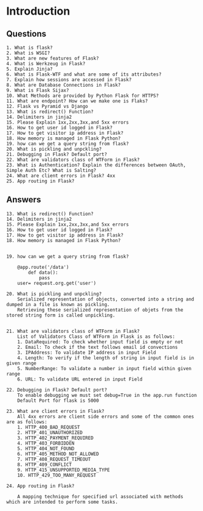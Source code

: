 # Introduction

## Questions

    1. What is flask?
    2. What is WSGI?
    3. What are new features of Flask?
    4. What is Werkzeug in Flask?
    5. Explain Jinja?
    6. What is Flask-WTF and what are some of its attributes?
    7. Explain how sessions are accessed in Flask?
    8. What are Database Connections in Flask?
    9. What is Flask Sijax?
    10. What Methods are provided by Python Flask for HTTPS?
    11. What are endpoint? How can we make one is Flaks?
    12. Flask vs Pyramid vs Django
    13. What is redirect() Function?
    14. Delimiters in jinja2
    15. Please Explain 1xx,2xx,3xx,and 5xx errors
    16. How to get user id logged in Flask?
    17. How to get visitor ip address in Flask?
    18. How memory is managed in Flask Python?
    19. how can we get a query string from flask?
    20. What is pickling and unpckling?
    21. Debugging in Flask? Default port? 
    22. What are validators class of WTForm in Flask?
    23. What is Authentication? Explain the differences between OAuth, Simple Auth Etc? What is Salting?
    24. What are client errors in Flask? 4xx
    25. App routing in Flask?

## Answers
    
    13. What is redirect() Function?
    14. Delimiters in jinja2
    15. Please Explain 1xx,2xx,3xx,and 5xx errors
    16. How to get user id logged in Flask?
    17. How to get visitor ip address in Flask?
    18. How memory is managed in Flask Python?
        

    19. how can we get a query string from flask?
        
        @app.route('/data')
            def data():
                pass
        user= request.org.get('user')

    20. What is pickling and unpckling?
        Serialized representation of objects, converted into a string and dumped in a file is known as pickling.
        Retrieving these serialized representation of objets from the stored string form is called unpickling.


    21. What are validators class of WTForm in Flask?
        List of Validators Class of WTForm in Flask is as follows:
        1. DataRequired: To check whether input field is empty or not
        2. Email: To check if the text follows email id convections
        3. IPAddress: To validate IP address in input Field
        4. Length: To verify if the length of string in input field is in given range
        5. NumberRange: To validate a number in input field within given range
        6. URL: To validate URL entered in input Field

    22. Debugging in Flask? Default port? 
        To enable debugging we must set debug=True in the app.run function
        Default Port for flask is 5000

    23. What are client errors in Flask?
        All 4xx errors are client side errors and some of the common ones are as follows:
        1. HTTP_400_BAD_REQUEST
        2. HTTP_401_UNAUTHORIZED
        3. HTTP_402_PAYMENT_REQUIRED
        4. HTTP_403_FORBIDDEN
        5. HTTP_404_NOT_FOUND
        6. HTTP_405_METHOD_NOT_ALLOWED
        7. HTTP_408_REQUEST_TIMEOUT
        8. HTTP_409_CONFLICT
        9. HTTP_415_UNSUPPORTED_MEDIA_TYPE
        10. HTTP_429_TOO_MANY_REQUEST
    
    24. App routing in Flask?

        A mapping technique for specified url associated with methods which are intended to perform some tasks.

    
